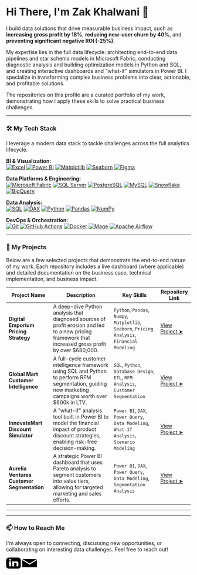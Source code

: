 # Hi There, I'm Zak Khalwani 👋
I build data solutions that drive measurable business impact, such as **increasing gross profit by 18%**, **reducing new-user churn by 40%**, and **preventing significant negative ROI (-25%)**.

My expertise lies in the full data lifecycle: architecting end-to-end data pipelines and star schema models in Microsoft Fabric, conducting diagnostic analysis and building optimization models in Python and SQL, and creating interactive dashboards and "what-if" simulators in Power BI. I specialize in transforming complex business problems into clear, actionable, and profitable solutions.

The repositories on this profile are a curated portfolio of my work, demonstrating how I apply these skills to solve practical business challenges.

---

### 🛠️ My Tech Stack

I leverage a modern data stack to tackle challenges across the full analytics lifecycle.

<p align="left">
  <strong>BI & Visualization:</strong><br>
  <a href="https://www.microsoft.com/en-us/microsoft-365/excel" target="_blank" rel="noreferrer"> <img src="https://img.shields.io/badge/Microsoft%20Excel-217346?style=for-the-badge&logo=microsoftexcel&logoColor=white" alt="Excel"></a>
  <a href="https://www.microsoft.com/en-us/power-bi" target="_blank" rel="noreferrer"> <img src="https://img.shields.io/badge/Power%20BI-F2C811?style=for-the-badge&logo=powerbi&logoColor=black" alt="Power BI"></a>
  <a href="https://matplotlib.org/" target="_blank" rel="noreferrer"> <img src="https://img.shields.io/badge/Matplotlib-11557c?style=for-the-badge&logo=matplotlib&logoColor=white" alt="Matplotlib"></a>
  <a href="https://seaborn.pydata.org/" target="_blank" rel="noreferrer"> <img src="https://img.shields.io/badge/Seaborn-88d4de?style=for-the-badge&logo=seaborn&logoColor=black" alt="Seaborn"></a>
  <a href="https://www.figma.com/" target="_blank" rel="noreferrer"> <img src="https://img.shields.io/badge/Figma-F24E1E?style=for-the-badge&logo=figma&logoColor=white" alt="Figma"></a>
</p>
<p align="left">
  <strong>Data Platforms & Engineering:</strong><br>
  <a href="https://learn.microsoft.com/en-us/fabric/" target="_blank" rel="noreferrer"> <img src="https://img.shields.io/badge/Microsoft%20Fabric-6A00FF?style=for-the-badge&logo=microsoft&logoColor=white" alt="Microsoft Fabric"></a>
  <a href="https://www.microsoft.com/en-us/sql-server" target="_blank" rel="noreferrer"> <img src="https://img.shields.io/badge/Microsoft%20SQL%20Server-CC2927?style=for-the-badge&logo=microsoftsqlserver&logoColor=white" alt="SQL Server"></a>
  <a href="https://www.postgresql.org" target="_blank" rel="noreferrer"> <img src="https://img.shields.io/badge/PostgreSQL-4169E1?style=for-the-badge&logo=postgresql&logoColor=white" alt="PostgreSQL"></a>
  <a href="https://www.mysql.com/" target="_blank" rel="noreferrer"> <img src="https://img.shields.io/badge/MySQL-4479A1?style=for-the-badge&logo=mysql&logoColor=white" alt="MySQL"></a>
  <a href="https://www.snowflake.com/en/" target="_blank" rel="noreferrer"> <img src="https://img.shields.io/badge/Snowflake-29B5E8?style=for-the-badge&logo=snowflake&logoColor=white" alt="Snowflake"></a>
  <a href="https://cloud.google.com/bigquery" target="_blank" rel="noreferrer"> <img src="https://img.shields.io/badge/Google%20BigQuery-4285F4?style=for-the-badge&logo=googlecloud&logoColor=white" alt="BigQuery"></a>
</p>
<p align="left">
  <strong>Data Analysis:</strong><br>
  <a href="https://en.wikipedia.org/wiki/SQL" target="_blank" rel="noreferrer"> <img src="https://img.shields.io/badge/SQL-025E8C?style=for-the-badge&logo=sql&logoColor=white" alt="SQL"></a>
  <a href="https://docs.microsoft.com/en-us/dax/" target="_blank" rel="noreferrer"> <img src="https://img.shields.io/badge/DAX-217346?style=for-the-badge&logoColor=white" alt="DAX"></a>
  <a href="https://www.python.org" target="_blank" rel="noreferrer"> <img src="https://img.shields.io/badge/Python-3776AB?style=for-the-badge&logo=python&logoColor=white" alt="Python"></a>
  <a href="https://pandas.pydata.org/" target="_blank" rel="noreferrer"> <img src="https://img.shields.io/badge/Pandas-150458?style=for-the-badge&logo=pandas&logoColor=white" alt="Pandas"></a>
  <a href="https://numpy.org/" target="_blank" rel="noreferrer"> <img src="https://img.shields.io/badge/NumPy-013243?style=for-the-badge&logo=numpy&logoColor=white" alt="NumPy"></a>
</p>
</p>
<p align="left">
<strong>DevOps & Orchestration:</strong><br>
<a href="https://git-scm.com/" target="_blank" rel="noreferrer"> <img src="https://img.shields.io/badge/Git-F05032?style=for-the-badge&logo=git&logoColor=white" alt="Git"></a>
<a href="https://github.com/features/actions" target="_blank" rel="noreferrer"> <img src="https://img.shields.io/badge/GitHub%20Actions-2088FF?style=for-the-badge&logo=githubactions&logoColor=white" alt="GitHub Actions"></a>
<a href="https://www.docker.com/" target="_blank" rel="noreferrer"> <img src="https://img.shields.io/badge/Docker-2496ED?style=for-the-badge&logo=docker&logoColor=white" alt="Docker"></a>
<a href="https://www.mage.ai/" target="_blank" rel="noreferrer"> <img src="https://img.shields.io/badge/Mage-16B364?style=for-the-badge&logo=mage&logoColor=white" alt="Mage"></a>
<a href="https://airflow.apache.org/" target="_blank" rel="noreferrer"> <img src="https://img.shields.io/badge/Apache%20Airflow-017CEE?style=for-the-badge&logo=apacheairflow&logoColor=white" alt="Apache Airflow"></a>
</p>

---

### 🚀 My Projects

Below are a few selected projects that demonstrate the end-to-end nature of my work. Each repository includes a live dashboard (where applicable) and detailed documentation on the business case, technical implementation, and business impact.

| Project Name | Description | Key Skills | Repository Link |
|--------------|-------------|------------|-----------------|
| **Digital Emporium Pricing Strategy** | A deep-dive Python analysis that diagnosed sources of profit erosion and led to a new pricing framework that increased gross profit by over $680,000. | `Python`, `Pandas`, `Numpy`, `Matplotlib`, `Seaborn`, `Pricing Analysis`, `Financial Modeling` | [View Project ➤](https://github.com/zak-khalwani/digital-emporium-pricing-strategy) |
| **Global Mart Customer Intelligence** | A full-cycle customer intelligence framework using SQL and Python to perform RFM segmentation, guiding new marketing campaigns worth over $600k in LTV. | `SQL`, `Python`, `Database Design`, `ETL`, `RFM Analysis`, `Customer Segmentation` | [View Project ➤](https://github.com/zak-khalwani/global-mart-customer-intelligence) |
| **InnovateMart Discount Simulator** | A "what-if" analysis tool built in Power BI to model the financial impact of product discount strategies, enabling risk-free decision-making. | `Power BI`, `DAX`, `Power Query`, `Data Modeling`, `What-If Analysis`, `Scenario Modeling` | [View Project ➤](https://github.com/zak-khalwani/innovatemart-discount-simulator) |
| **Aurelia Ventures Customer Segmentation** | A strategic Power BI dashboard that uses Pareto analysis to segment customers into value tiers, allowing for targeted marketing and sales efforts. | `Power BI`, `DAX`, `Power Query`, `Data Modeling`, `Segmentation Analysis` | [View Project ➤](https://github.com/zak-khalwani/aurelia-ventures-customer-segmentation-dashboard) |

---

---

### 📫 How to Reach Me

I'm always open to connecting, discussing new opportunities, or collaborating on interesting data challenges. Feel free to reach out!

<p align="left">
<a href="www.linkedin.com/in/zak-khalwani]" target="blank"><img align="center" src="assets/linkedin.svg" alt="Your LinkedIn Profile" height="30" width="40" /></a>
<a href="mailto:[zak.khalwani@gmail.com]" target="blank"><img align="center" src="assets/gmail.svg" alt="Your Email" height="30" width="40" /></a>
</p>
